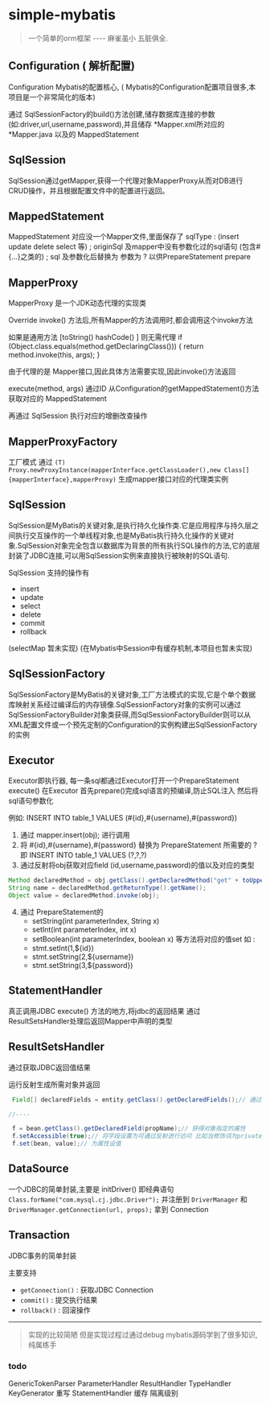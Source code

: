 # simple-mybatis

> 一个简单的orm框架 ---- 麻雀虽小 五脏俱全.

## Configuration ( 解析配置)
 
Configuration Mybatis的配置核心,  ( Mybatis的Configuration配置项目很多,本项目是一个非常简化的版本)

通过 SqlSessionFactory的build()方法创建,储存数据库连接的参数(如:driver,url,username,password),并且储存 *Mapper.xml所对应的 *Mapper.java 以及的 MappedStatement
  
## SqlSession

SqlSession通过getMapper,获得一个代理对象MapperProxy从而对DB进行CRUD操作，并且根据配置文件中的配置进行返回。

## MappedStatement

MappedStatement 对应没一个Mapper文件,里面保存了 sqlType : (insert update delete select 等) ; originSql 及mapper中没有参数化过的sql语句 (包含#{...}之类的) ; sql 及参数化后替换为 参数为 ? 以供PrepareStatement prepare


## MapperProxy

MapperProxy 是一个JDK动态代理的实现类

Override invoke() 方法后,所有Mapper的方法调用时,都会调用这个invoke方法

如果是通用方法 [toString() hashCode() ] 则无需代理
if (Object.class.equals(method.getDeclaringClass())) {
                return method.invoke(this, args);
    }

由于代理的是 Mapper接口,因此具体方法需要实现,因此invoke()方法返回 

execute(method, args)
通过ID 从Configuration的getMappedStatement()方法获取对应的 MappedStatement 

再通过 SqlSession 执行对应的增删改查操作

## MapperProxyFactory

工厂模式
通过 `(T) Proxy.newProxyInstance(mapperInterface.getClassLoader(),new Class[]{mapperInterface},mapperProxy)` 生成mapper接口对应的代理类实例

## SqlSession

SqlSession是MyBatis的关键对象,是执行持久化操作类.它是应用程序与持久层之间执行交互操作的一个单线程对象,也是MyBatis执行持久化操作的关键对象.SqlSession对象完全包含以数据库为背景的所有执行SQL操作的方法,它的底层封装了JDBC连接,可以用SqlSession实例来直接执行被映射的SQL语句.

SqlSession 支持的操作有

- insert
- update
- select
- delete
- commit 
- rollback

(selectMap 暂未实现)
(在Mybatis中Session中有缓存机制,本项目也暂未实现)


## SqlSessionFactory

SqlSessionFactory是MyBatis的关键对象,工厂方法模式的实现,它是个单个数据库映射关系经过编译后的内存镜像.SqlSessionFactory对象的实例可以通过SqlSessionFactoryBuilder对象类获得,而SqlSessionFactoryBuilder则可以从XML配置文件或一个预先定制的Configuration的实例构建出SqlSessionFactory的实例

## Executor

Executor即执行器, 每一条sql都通过Executor打开一个PrepareStatement execute() 
在Executor 首先prepare()完成sql语言的预编译,防止SQL注入
然后将sql语句参数化

例如: INSERT INTO table_1 VALUES (#{id},#{username},#{password}) 
1. 通过 mapper.insert(obj); 进行调用
2. 将 #{id},#{username},#{password}  替换为 PrepareStatement  所需要的 ? 即  INSERT INTO table_1 VALUES (?,?,?) 
3. 通过反射将obj获取对应field (id,username,password)的值以及对应的类型

```java
Method declaredMethod = obj.getClass().getDeclaredMethod("get" + toUpperFristChar(field));
String name = declaredMethod.getReturnType().getName();
Object value = declaredMethod.invoke(obj);
```
4. 通过 PrepareStatement的 
    - setString(int parameterIndex, String x)
    - setInt(int parameterIndex, int x)
    - setBoolean(int parameterIndex, boolean x)
   等方法将对应的值set
   如 :
   - stmt.setInt(1,${id})
   - stmt.setString(2,${username})
   - stmt.setString(3,${password})


## StatementHandler

真正调用JDBC execute() 方法的地方,将jdbc的返回结果 通过 ResultSetsHandler处理后返回Mapper中声明的类型

##  ResultSetsHandler

通过获取JDBC返回值结果

运行反射生成所需对象并返回

```java
 Field[] declaredFields = entity.getClass().getDeclaredFields();// 通过反射获取对象的所有属性

//----

 f = bean.getClass().getDeclaredField(propName);// 获得对象指定的属性
 f.setAccessible(true);// 将字段设置为可通过反射进行访问 比如当修饰词为private时
 f.set(bean, value);// 为属性设值
```

## DataSource

一个JDBC的简单封装,主要是 initDriver() 即经典语句 `Class.forName("com.mysql.cj.jdbc.Driver");` 并注册到 `DriverManager`
和 `DriverManager.getConnection(url, props);` 拿到 Connection

## Transaction

JDBC事务的简单封装

主要支持 
- `getConnection()` : 获取JDBC Connection
- `commit()`  : 提交执行结果
- `rollback()` : 回滚操作

---
> 实现的比较简陋 但是实现过程过通过debug mybatis源码学到了很多知识,纯属练手


### todo

GenericTokenParser 
ParameterHandler
ResultHandler
TypeHandler
KeyGenerator
重写 StatementHandler
缓存
隔离级别

